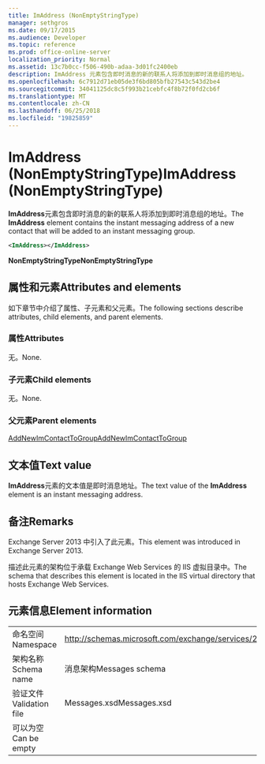 ```yaml
---
title: ImAddress (NonEmptyStringType)
manager: sethgros
ms.date: 09/17/2015
ms.audience: Developer
ms.topic: reference
ms.prod: office-online-server
localization_priority: Normal
ms.assetid: 13c7b0cc-f506-490b-adaa-3d01fc2400eb
description: ImAddress 元素包含即时消息的新的联系人将添加到即时消息组的地址。
ms.openlocfilehash: 6c7912d71eb05de3f6bd805bfb27543c543d2be4
ms.sourcegitcommit: 34041125dc8c5f993b21cebfc4f8b72f0fd2cb6f
ms.translationtype: MT
ms.contentlocale: zh-CN
ms.lasthandoff: 06/25/2018
ms.locfileid: "19825859"
---
```

# <a name="imaddress-nonemptystringtype"></a><span data-ttu-id="67a56-103">ImAddress (NonEmptyStringType)</span><span class="sxs-lookup"><span data-stu-id="67a56-103">ImAddress (NonEmptyStringType)</span></span>

<span data-ttu-id="67a56-104">**ImAddress**元素包含即时消息的新的联系人将添加到即时消息组的地址。</span><span class="sxs-lookup"><span data-stu-id="67a56-104">The **ImAddress** element contains the instant messaging address of a new contact that will be added to an instant messaging group.</span></span> 
  
```XML
<ImAddress></ImAddress>
```

 <span data-ttu-id="67a56-105">**NonEmptyStringType**</span><span class="sxs-lookup"><span data-stu-id="67a56-105">**NonEmptyStringType**</span></span>
## <a name="attributes-and-elements"></a><span data-ttu-id="67a56-106">属性和元素</span><span class="sxs-lookup"><span data-stu-id="67a56-106">Attributes and elements</span></span>

<span data-ttu-id="67a56-107">如下章节中介绍了属性、子元素和父元素。</span><span class="sxs-lookup"><span data-stu-id="67a56-107">The following sections describe attributes, child elements, and parent elements.</span></span>
  
### <a name="attributes"></a><span data-ttu-id="67a56-108">属性</span><span class="sxs-lookup"><span data-stu-id="67a56-108">Attributes</span></span>

<span data-ttu-id="67a56-109">无。</span><span class="sxs-lookup"><span data-stu-id="67a56-109">None.</span></span>
  
### <a name="child-elements"></a><span data-ttu-id="67a56-110">子元素</span><span class="sxs-lookup"><span data-stu-id="67a56-110">Child elements</span></span>

<span data-ttu-id="67a56-111">无。</span><span class="sxs-lookup"><span data-stu-id="67a56-111">None.</span></span>
  
### <a name="parent-elements"></a><span data-ttu-id="67a56-112">父元素</span><span class="sxs-lookup"><span data-stu-id="67a56-112">Parent elements</span></span>

[<span data-ttu-id="67a56-113">AddNewImContactToGroup</span><span class="sxs-lookup"><span data-stu-id="67a56-113">AddNewImContactToGroup</span></span>](addnewimcontacttogroup.md)
  
## <a name="text-value"></a><span data-ttu-id="67a56-114">文本值</span><span class="sxs-lookup"><span data-stu-id="67a56-114">Text value</span></span>

<span data-ttu-id="67a56-115">**ImAddress**元素的文本值是即时消息地址。</span><span class="sxs-lookup"><span data-stu-id="67a56-115">The text value of the **ImAddress** element is an instant messaging address.</span></span> 
  
## <a name="remarks"></a><span data-ttu-id="67a56-116">备注</span><span class="sxs-lookup"><span data-stu-id="67a56-116">Remarks</span></span>

<span data-ttu-id="67a56-117">Exchange Server 2013 中引入了此元素。</span><span class="sxs-lookup"><span data-stu-id="67a56-117">This element was introduced in Exchange Server 2013.</span></span>
  
<span data-ttu-id="67a56-118">描述此元素的架构位于承载 Exchange Web Services 的 IIS 虚拟目录中。</span><span class="sxs-lookup"><span data-stu-id="67a56-118">The schema that describes this element is located in the IIS virtual directory that hosts Exchange Web Services.</span></span>
  
## <a name="element-information"></a><span data-ttu-id="67a56-119">元素信息</span><span class="sxs-lookup"><span data-stu-id="67a56-119">Element information</span></span>

|||
|:-----|:-----|
|<span data-ttu-id="67a56-120">命名空间</span><span class="sxs-lookup"><span data-stu-id="67a56-120">Namespace</span></span>  <br/> |http://schemas.microsoft.com/exchange/services/2006/messages  <br/> |
|<span data-ttu-id="67a56-121">架构名称</span><span class="sxs-lookup"><span data-stu-id="67a56-121">Schema name</span></span>  <br/> |<span data-ttu-id="67a56-122">消息架构</span><span class="sxs-lookup"><span data-stu-id="67a56-122">Messages schema</span></span>  <br/> |
|<span data-ttu-id="67a56-123">验证文件</span><span class="sxs-lookup"><span data-stu-id="67a56-123">Validation file</span></span>  <br/> |<span data-ttu-id="67a56-124">Messages.xsd</span><span class="sxs-lookup"><span data-stu-id="67a56-124">Messages.xsd</span></span>  <br/> |
|<span data-ttu-id="67a56-125">可以为空</span><span class="sxs-lookup"><span data-stu-id="67a56-125">Can be empty</span></span>  <br/> ||
   

